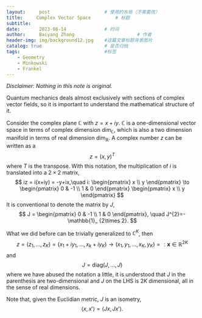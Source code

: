 ```yaml
---
layout:     post   				    # 使用的布局（不需要改）
title:     Complex Vector Space			# 标题 
subtitle:   
date:       2023-06-14 				# 时间
author:     Baiyang Zhang 						# 作者
header-img: img/background12.jpg 	#这篇文章标题背景图片
catalog: true 						# 是否归档
tags:								#标签
    - Geometry
    - Minkowski
    - Frankel
---
```


*Disclaimer: Nothing in this note is original.*

Quantum mechanics deals almost exclusively with sections of complex vector fields, so it is important to understand the mathematical structure of it. 

Consider the complex plane $\mathbb{C}$ with $z=x+iy$. $\mathbb{C}$ is a one-dimensional vector space in terms of complex dimension $\text{dim}_ {\mathbb{C}}$, which is also a two dimension manifold in terms of real dimension $\text{dim}_ {\mathbb{R}}$. A complex number $z$ can be written as a 
$$
z= (x,y)^{T}
$$
where $T$ is the transpose. With this notation, the multiplication of $i$ is translated into a $2\times 2$ matrix, 
$$
iz = i(x+iy) = -y+ix,\quad  i: 
\begin{pmatrix}
x \\ y
\end{pmatrix} \to 
\begin{pmatrix}
0 & -1 \\
1 & 0
\end{pmatrix}
\begin{pmatrix}
x \\ y
\end{pmatrix}
$$
It is conventional to denote the matrix by $J$,
$$
J = \begin{pmatrix}
0 & -1 \\
1 & 0
\end{pmatrix}, \quad  J^{2}=-\mathbb{1}_ {2\times 2}.
$$

What we did before can be trivially generalized to $\mathbb{C}^{K}$, then 
$$
z = (z_ {1},\dots,z_ {K}) = (x_ {1}+iy_ {1},\dots,x_ {k}+iy_ {K})\to(x_ {1},y_ {1},\dots,x_ {K},y_ {K}) =: \mathbf{x} \in \mathbb{R}^{2K}
$$
and
$$
J = \text{diag}(J, \dots,J)
$$
where we have abused the notation a little, it is understood that $J$ in the parenthesis are two-dimensional and $J$ on the LHS is $2K$ dimensional, all in the sense of real dimensions.

Note that, given the Euclidian metric, $J$ is an isometry,
$$
\left\langle x,x' \right\rangle =\left\langle Jx,Jx' \right\rangle .
$$

